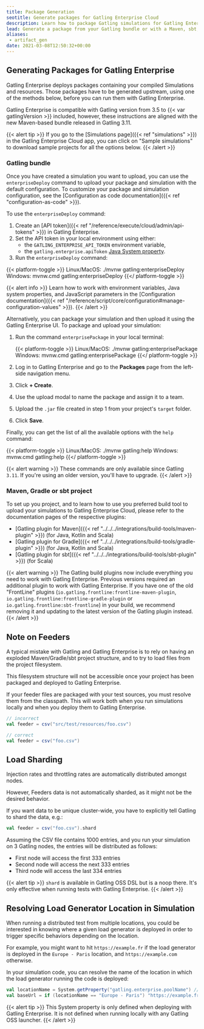 ```yaml
---
title: Package Generation
seotitle: Generate packages for Gatling Enterprise Cloud
description: Learn how to package Gatling simulations for Gatling Enterprise Cloud from the Gatling zip bundle, or from a Maven, sbt, or Gradle project.
lead: Generate a package from your Gatling bundle or with a Maven, sbt, or Gradle project.
aliases:
 - artifact_gen
date: 2021-03-08T12:50:32+00:00
---
```


## Generating Packages for Gatling Enterprise

Gatling Enterprise deploys packages containing your compiled Simulations and resources. Those packages have to be generated
upstream, using one of the methods below, before you can run them with Gatling Enterprise.

Gatling Enterprise is compatible with Gatling version from 3.5 to {{< var gatlingVersion >}} included, however, these instructions are aligned with the new Maven-based bundle released in Gatling 3.11.

{{< alert tip >}}
If you go to the [Simulations page]({{< ref "simulations" >}}) in the Gatling Enterprise Cloud app, you can click on
"Sample simulations" to download sample projects for all the options below.
{{< /alert >}}

### Gatling bundle

Once you have created a simulation you want to upload, you can use the `enterpriseDeploy` command to upload your package and simulation with the default configuration. To customize your package and simulation configuration, see the [Configuration as code documentation]({{< ref "configuration-as-code" >}}). 

To use the `enterpriseDeploy` command:

1. Create an [API token]({{< ref "/reference/execute/cloud/admin/api-tokens" >}}) in Gatling Enterprise. 
2. Set the API token in your local environment using either:
    - the `GATLING_ENTERPRISE_API_TOKEN` environment variable,
    - the `gatling.enterprise.apiToken` [Java System property](https://docs.oracle.com/javase/tutorial/essential/environment/sysprop.html).
3. Run the `enterpriseDeploy` command:

{{< platform-toggle >}}
Linux/MacOS: ./mvnw gatling:enterpriseDeploy
Windows: mvnw.cmd gatling:enterpriseDeploy
{{</ platform-toggle >}}

{{< alert info >}}
Learn how to work with environment variables, Java system properties, and JavaScript parameters in the
[Configuration documentation]({{< ref "/reference/script/core/configuration#manage-configuration-values" >}}). 
{{< /alert >}}

Alternatively, you can package your simulation and then upload it using the Gatling Enterprise UI. To package and upload your simulation:

1. Run the command `enterprisePackage` in your local terminal:

    {{< platform-toggle >}}
    Linux/MacOS: ./mvnw gatling:enterprisePackage
    Windows: mvnw.cmd gatling:enterprisePackage
    {{</ platform-toggle >}}

2. Log in to Gatling Enterprise and go to the **Packages** page from the left-side navigation menu.
3. Click **+ Create**. 
4. Use the upload modal to name the package and assign it to a team.
5. Upload the `.jar` file created in step 1 from your project's `target` folder.
6. Click **Save**.

Finally, you can get the list of all the available options with the `help` command:

{{< platform-toggle >}}
Linux/MacOS: ./mvnw gatling:help
Windows: mvnw.cmd gatling:help
{{</ platform-toggle >}}

{{< alert warning >}}
These commands are only available since Gatling `3.11`. If you're using an older version, you'll have to upgrade.
{{< /alert >}}

### Maven, Gradle or sbt project

To set up you project, and to learn how to use you preferred build tool to upload your simulations to Gatling Enterprise
Cloud, please refer to the documentation pages of the respective plugins:

- [Gatling plugin for Maven]({{< ref "../../../integrations/build-tools/maven-plugin" >}}) (for Java, Kotlin and Scala)
- [Gatling plugin for Gradle]({{< ref "../../../integrations/build-tools/gradle-plugin" >}}) (for Java, Kotlin and Scala)
- [Gatling plugin for sbt]({{< ref "../../../integrations/build-tools/sbt-plugin" >}}) (for Scala)

{{< alert warning >}}
The Gatling build plugins now include everything you need to work with Gatling Enterprise. Previous versions required an
additional plugin to work with Gatling Enterprise. If you have one of the old "FrontLine" plugins
(`io.gatling.frontline:frontline-maven-plugin`, `io.gatling.frontline:frontline-gradle-plugin` or
`io.gatling.frontline:sbt-frontline`) in your build, we recommend removing it and updating to the latest version of the
Gatling plugin instead.
{{< /alert >}}

## Note on Feeders

A typical mistake with Gatling and Gatling Enterprise is to rely on having an exploded Maven/Gradle/sbt project structure, and to try to load files from the project filesystem.

This filesystem structure will not be accessible once your project has been packaged and deployed to Gatling Enterprise.

If your feeder files are packaged with your test sources, you must resolve them from the classpath. This will work both
when you run simulations locally and when you deploy them to Gatling Enterprise.

```scala
// incorrect
val feeder = csv("src/test/resources/foo.csv")

// correct
val feeder = csv("foo.csv")
```

## Load Sharding

Injection rates and throttling rates are automatically distributed amongst nodes.

However, Feeders data is not automatically sharded, as it might not be the desired behavior.

If you want data to be unique cluster-wide, you have to explicitly tell Gatling to shard the data, e.g.:

```scala
val feeder = csv("foo.csv").shard
```

Assuming the CSV file contains 1000 entries, and you run your simulation on 3 Gatling nodes, the entries will be distributed as follows:

- First node will access the first 333 entries
- Second node will access the next 333 entries
- Third node will access the last 334 entries

{{< alert tip >}}
`shard` is available in Gatling OSS DSL but is a noop there. It's only effective when running tests with Gatling Enterprise.
{{< /alert >}}

## Resolving Load Generator Location in Simulation

When running a distributed test from multiple locations, you could be interested in knowing where a given load generator is deployed in order to trigger specific behaviors depending on the location.

For example, you might want to hit `https://example.fr` if the load generator is deployed in the `Europe - Paris` location, and `https://example.com` otherwise.

In your simulation code, you can resolve the name of the location in which the load generator running the code is deployed:

```scala
val locationName = System.getProperty("gatling.enterprise.poolName") // pool is the former name of location
val baseUrl = if (locationName == "Europe - Paris") "https://example.fr" else "https://example.com"
```

{{< alert tip >}}
This System property is only defined when deploying with Gatling Enterprise.
It is not defined when running locally with any Gatling OSS launcher.
{{< /alert >}}
